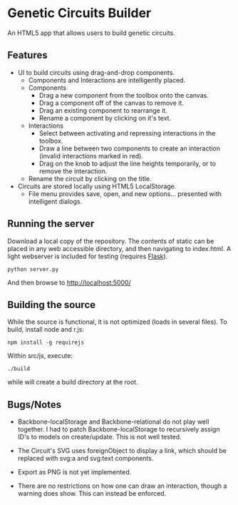 Genetic Circuits Builder
=====================
An HTML5 app that allows users to build genetic circuits.

Features
--------
 - UI to build circuits using drag-and-drop components.
    - Components and Interactions are intelligently placed.
    - Components
      -  Drag a new component from the toolbox onto the canvas.
      -  Drag a component off of the canvas to remove it.
      -  Drag an existing component to rearrange it.
      -  Rename a component by clicking on it's text.
    - Interactions
      -  Select between activating and repressing interactions in the toolbox.
      -  Draw a line between two components to create an interaction (invalid interactions marked in red).
      -  Drag on the knob to adjust the line heights temporarily, or to remove the interaction.
    -  Rename the circuit by clicking on the title.
 - Circuits are stored locally using HTML5 LocalStorage.
    - File menu provides save, open, and new options... presented with intelligent dialogs. 

Running the server
------------------
Download a local copy of the repository. The contents of static can be placed in any 
web accessible directory, and then navigating to index.html. A light webserver is
included for testing (requires [Flask](http://flask.pocoo.org/)). 

    python server.py
    
And then browse to [http://localhost:5000/](http://localhost:5000/)

Building the source
-------------------
While the source is functional, it is not optimized (loads in several files). To build,
install node and  r.js:

    npm install -g requirejs

Within src/js, execute:

    ./build

while will create a build directory at the root.

Bugs/Notes
-----
 - Backbone-localStorage and Backbone-relational do not play well together.
   I had to patch Backbone-localStorage to recursively assign ID's to models on create/update. This is not well tested.

 - The Circuit's SVG uses foreignObject to display a link, which should be replaced with svg:a and svg:text components.

 - Export as PNG is not yet implemented.

 - There are no restrictions on how one can draw an interaction, though a warning does show. This can instead be enforced.




